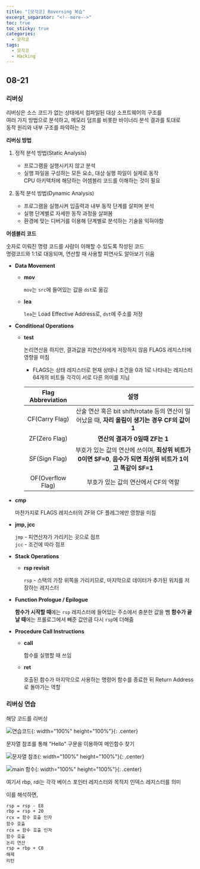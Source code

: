 ```yaml
---
title: "[모각코] Reversing 복습"
excerpt_separator: "<!--more-->"
toc: true
toc_sticky: true
categories:
  - 모각코
tags:
  - 모각코
  - Hacking
---
```


## 08-21

### 리버싱

리버싱은 소스 코드가 없는 상태에서 컴파일된 대상 소프트웨어의 구조를  
여러 가지 방법으로 분석하고, 메모리 덤프를 비롯한 바이너리 분석 결과를 토대로  
동작 원리와 내부 구조를 파악하는 것

**리버싱 방법**

1. 정적 분석 방법(Static Analysis)

   - 프로그램을 실행시키지 않고 분석
   - 실행 파일을 구성하는 모든 요소, 대상 실행 파일이 실제로 동작  
     CPU 아키텍처에 해당하는 어셈블리 코드를 이해하는 것이 필요

2. 동적 분석 방법(Dynamic Analysis)

   - 프로그램을 실행시켜 입출력과 내부 동작 단계를 살피며 분석
   - 실행 단계별로 자세한 동작 과정을 살펴봄
   - 환경에 맞는 디버거를 이용해 단계별로 분석하는 기술을 익혀야함

**어셈블리 코드**

숫자로 이뤄진 명령 코드를 사람이 이해할 수 있도록 작성된 코드  
명령코드와 1:1로 대응되며, 연산할 때 사용할 피연사도 알아보기 쉬움

- **Data Movement**

  - **mov**

    `mov`는 `src`에 들어있는 값을 `dst`로 옮김

  - **lea**

    `lea`는 Load Effective Address로, `dst`에 주소를 저장

- **Conditional Operations**

  - **test**

    논리연산을 하지만, 결과값을 피연산자에게 저장하지 않음
    FLAGS 레지스터에 영향을 미침

    - FLAGS는 상태 레지스터로 현재 상태나 조건을 0과 1로 나타내는 레지스터  
      64개의 비트들 각각이 서로 다른 의미를 지님

    | Flag Abbreviation |                                                     설명                                                      |
    | :---------------: | :-----------------------------------------------------------------------------------------------------------: |
    |  CF(Carry Flag)   |       산술 연산 혹은 bit shift/rotate 등의 연산이 일어났을 때, **자리 올림이 생기는 경우 CF의 값이 1**        |
    |   ZF(Zero Flag)   |                                        **연산의 결과가 0일때 ZF는 1**                                         |
    |   SF(Sign Flag)   | 부호가 있는 값의 연산에 쓰이며, **최상위 비트가 0이면 SF=0**, **음수가 되면 최상위 비트가 1이고 똑같이 SF=1** |
    | OF(Overflow Flag) |                                      부호가 있는 값의 연산에서 CF의 역할                                      |

- **cmp**

  마찬가지로 FLAGS 레지스터의 ZF와 CF 플레그에만 영향을 미침

- **jmp, jcc**

  `jmp` - 피연산자가 가리키는 곳으로 점프  
  `jcc` - 조건에 따라 점프

- **Stack Operations**

  - **rsp revisit**

    `rsp` - 스택의 가장 위쪽을 가리키므로, 마지막으로 데이터가 추가된 위치를 저장하는 레지스터

- **Function Prologue / Epilogue**

  **함수가 시작할 때**에는 `rsp` 레지스터에 들어있는 주소에서 충분한 값을 뺌
  **함수가 끝날 때**에는 프롤로그에서 빼준 값만큼 다시 `rsp`에 더해줌

- **Procedure Call Instructions**

  - **call**

    함수를 실행할 때 쓰임

  - **ret**

    호출된 함수가 마지막으로 사용하는 명령어
    함수를 종료한 뒤 Return Address로 돌아가는 역할

### 리버싱 연습

해당 코드를 리버싱

![연습코드](https://user-images.githubusercontent.com/66258691/130308876-ddde9238-edb0-4d12-9658-b1694212ddf5.png){: width="100%" height="100%"}{: .center}

문자열 참조를 통해 "Hello" 구문을 이용하여 메인함수 찾기

![문자열 참조](https://user-images.githubusercontent.com/66258691/130308952-8d48ccd2-67aa-497a-8d3e-23593e325b1e.png){: width="100%" height="100%"}{: .center}

![main 함수](https://user-images.githubusercontent.com/66258691/130308955-84229ef7-a065-4b88-9fba-631ad07062bb.png){: width="100%" height="100%"}{: .center}

여기서 rbp, rdi는 각각 베이스 포인터 레지스터와 목적지 인덱스 레지스터를 의미

이를 해석하면,

```
rsp = rsp - E8
rbp = rsp + 20
rcx = 함수 호출 인자
함수 호출
rcx = 함수 호출 인자
함수 호출
논리 연산
rsp = rbp + C8
해제
리턴
```
